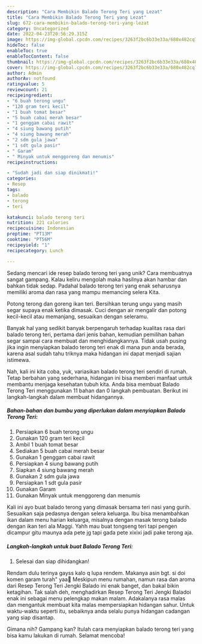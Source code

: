 ```yaml
---
description: "Cara Membikin Balado Terong Teri yang Lezat"
title: "Cara Membikin Balado Terong Teri yang Lezat"
slug: 672-cara-membikin-balado-terong-teri-yang-lezat
category: Uncategorized
date: 2022-04-23T20:56:29.315Z
image: https://img-global.cpcdn.com/recipes/3263f2bc6b33e33a/680x482cq70/balado-terong-teri-foto-resep-utama.jpg
hideToc: false
enableToc: true
enableTocContent: false
thumbnail: https://img-global.cpcdn.com/recipes/3263f2bc6b33e33a/680x482cq70/balado-terong-teri-foto-resep-utama.jpg
cover: https://img-global.cpcdn.com/recipes/3263f2bc6b33e33a/680x482cq70/balado-terong-teri-foto-resep-utama.jpg
author: Admin
authorAv: notfound
ratingvalue: 5
reviewcount: 21
recipeingredient:
- "6 buah terong ungu"
- "120 gram teri kecil"
- "1 buah tomat besar"
- "5 buah cabai merah besar"
- "1 genggam cabai rawit"
- "4 siung bawang putih"
- "4 siung bawang merah"
- "2 sdm gula jawa"
- "1 sdt gula pasir"
- " Garam"
- " Minyak untuk menggoreng dan menumis"
recipeinstructions:

- "Sudah jadi dan siap dinikmati!"
categories:
- Resep
tags:
- balado
- terong
- teri

katakunci: balado terong teri 
nutrition: 221 calories
recipecuisine: Indonesian
preptime: "PT13M"
cooktime: "PT56M"
recipeyield: "1"
recipecategory: Lunch

---
```





Sedang mencari ide resep balado terong teri yang unik? Cara membuatnya sangat gampang. Kalau keliru mengolah maka hasilnya akan hambar dan bahkan tidak sedap. Padahal balado terong teri yang enak seharusnya memiliki aroma dan rasa yang mampu memancing selera Kita.





Potong terong dan goreng ikan teri. Bersihkan terung ungu yang masih segar supaya enak ketika dimasak. Cuci dengan air mengalir dan potong kecil-kecil atau memanjang, sesuaikan dengan seleramu.

Banyak hal yang sedikit banyak berpengaruh terhadap kualitas rasa dari balado terong teri, pertama dari jenis bahan, kemudian pemilihan bahan segar sampai cara membuat dan menghidangkannya. Tidak usah pusing jika ingin menyiapkan balado terong teri enak di mana pun anda berada, karena asal sudah tahu triknya maka hidangan ini dapat menjadi sajian istimewa.






Nah, kali ini kita coba, yuk, variasikan balado terong teri sendiri di rumah. Tetap berbahan yang sederhana, hidangan ini bisa memberi manfaat untuk membantu menjaga kesehatan tubuh kita. Anda bisa membuat Balado Terong Teri menggunakan 11 bahan dan 0 langkah pembuatan. Berikut ini langkah-langkah dalam membuat hidangannya.

<!--inarticleads1-->

##### Bahan-bahan dan bumbu yang diperlukan dalam menyiapkan Balado Terong Teri:

1. Persiapkan 6 buah terong ungu
1. Gunakan 120 gram teri kecil
1. Ambil 1 buah tomat besar
1. Sediakan 5 buah cabai merah besar
1. Gunakan 1 genggam cabai rawit
1. Persiapkan 4 siung bawang putih
1. Siapkan 4 siung bawang merah
1. Gunakan 2 sdm gula jawa
1. Persiapkan 1 sdt gula pasir
1. Gunakan  Garam
1. Gunakan  Minyak untuk menggoreng dan menumis


Kali ini ayo buat balado terong yang dimasak bersama teri nasi yang gurih. Sesuaikan saja pedasnya dengan selera keluarga. Ibu bisa menambahkan ikan dalam menu harian keluarga, misalnya dengan masak terong balado dengan ikan teri ala Maggi. Yahh mau buat tongseng teri tapi pengen dicampur gitu maunya ada pete jg tapi gada pete xixixi jadi pake terong aja. 

<!--inarticleads2-->

##### Langkah-langkah untuk buat Balado Terong Teri:


1. Selesai dan siap dihidangkan!

Rendam dulu terinya gayss kalo q lupa rendem. Makanya asin bgt. si doi komen garam turah&#34; yaa🤭 Meskipun menu rumahan, namun rasa dan aroma dari Resep Terong Teri Jengki Balado ini enak banget, dan bakal bikin ketagihan. Tak salah deh, menghadirkan Resep Terong Teri Jengki Baladoi enak ini sebagai menu pelengkap makan malam. Adakalanya rasa malas dan mengantuk membuat kita malas mempersiapkan hidangan sahur. Untuk waktu-waktu seperti itu, sebaiknya anda selalu punya hidangan cadangan yang siap disantap. 

Gimana nih? Gampang kan? Itulah cara menyiapkan balado terong teri yang bisa kamu lakukan di rumah. Selamat mencoba!
